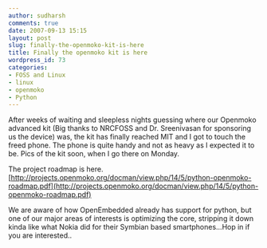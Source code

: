 ```yaml
---
author: sudharsh
comments: true
date: 2007-09-13 15:15
layout: post
slug: finally-the-openmoko-kit-is-here
title: Finally the openmoko kit is here
wordpress_id: 73
categories:
- FOSS and Linux
- linux
- openmoko
- Python
---
```


After weeks of waiting and sleepless nights guessing where our Openmoko advanced kit (Big thanks to NRCFOSS and Dr. Sreenivasan for sponsoring us the device) was, the kit has finally reached MIT and I got to touch the freed phone. The phone is quite handy and not as heavy as I expected it to be. Pics of the kit soon, when I go there on Monday.

The project roadmap is here. [http://projects.openmoko.org/docman/view.php/14/5/python-openmoko-roadmap.pdf](http://projects.openmoko.org/docman/view.php/14/5/python-openmoko-roadmap.pdf)

We are aware of how OpenEmbedded already has support for python, but one of our major areas of interests is optimizing the core, stripping it down kinda like what Nokia did for their Symbian based smartphones...Hop in if you are interested..
